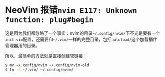# NeoVim 报错`nvim E117: Unknown function: plug#begin`

这是因为我们都忽略了一个事实：nvim的目录`~/.config/nvim/`下不光是要有一个`init.vim`配置，还需要和`~/.vim/`一样的完整目录，包括`autoload/`这个加载插件管理器用的目录。

所以，最简单的方法就是直接创建软链接：
```sh
$ mv ~/.config/nvim ~/.config/nvim-old
$ ln -s ~/.vim/ ~/.config/nvim/
```